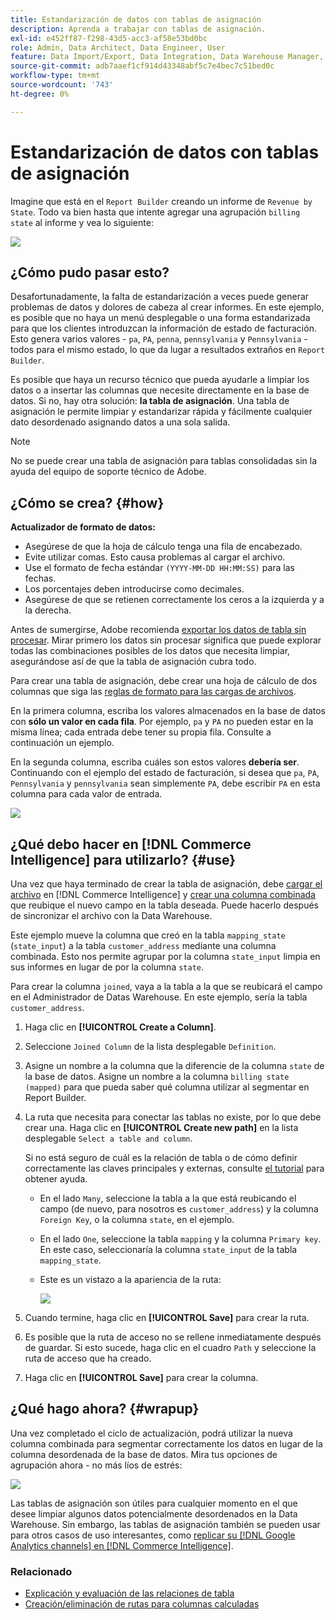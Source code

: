 ```yaml
---
title: Estandarización de datos con tablas de asignación
description: Aprenda a trabajar con tablas de asignación.
exl-id: e452ff87-f298-43d5-acc3-af58e53bd0bc
role: Admin, Data Architect, Data Engineer, User
feature: Data Import/Export, Data Integration, Data Warehouse Manager, Commerce Tables
source-git-commit: adb7aaef1cf914d43348abf5c7e4bec7c51bed0c
workflow-type: tm+mt
source-wordcount: '743'
ht-degree: 0%

---
```


# Estandarización de datos con tablas de asignación

Imagine que está en el `Report Builder` creando un informe de `Revenue by State`. Todo va bien hasta que intente agregar una agrupación `billing state` al informe y vea lo siguiente:

![](../../assets/Messy_State_Segments.png)

## ¿Cómo pudo pasar esto?

Desafortunadamente, la falta de estandarización a veces puede generar problemas de datos y dolores de cabeza al crear informes. En este ejemplo, es posible que no haya un menú desplegable o una forma estandarizada para que los clientes introduzcan la información de estado de facturación. Esto genera varios valores - `pa`, `PA`, `penna`, `pennsylvania` y `Pennsylvania` - todos para el mismo estado, lo que da lugar a resultados extraños en `Report Builder`.

Es posible que haya un recurso técnico que pueda ayudarle a limpiar los datos o a insertar las columnas que necesite directamente en la base de datos. Si no, hay otra solución: **la tabla de asignación**. Una tabla de asignación le permite limpiar y estandarizar rápida y fácilmente cualquier dato desordenado asignando datos a una sola salida.

>[!NOTE]
>
>No se puede crear una tabla de asignación para tablas consolidadas sin la ayuda del equipo de soporte técnico de Adobe.

## ¿Cómo se crea? {#how}

**Actualizador de formato de datos:**

* Asegúrese de que la hoja de cálculo tenga una fila de encabezado.
* Evite utilizar comas. Esto causa problemas al cargar el archivo.
* Use el formato de fecha estándar `(YYYY-MM-DD HH:MM:SS)` para las fechas.
* Los porcentajes deben introducirse como decimales.
* Asegúrese de que se retienen correctamente los ceros a la izquierda y a la derecha.

Antes de sumergirse, Adobe recomienda [exportar los datos de tabla sin procesar](../../tutorials/export-raw-data.md). Mirar primero los datos sin procesar significa que puede explorar todas las combinaciones posibles de los datos que necesita limpiar, asegurándose así de que la tabla de asignación cubra todo.

Para crear una tabla de asignación, debe crear una hoja de cálculo de dos columnas que siga las [reglas de formato para las cargas de archivos](../../data-analyst/importing-data/connecting-data/using-file-uploader.md).

En la primera columna, escriba los valores almacenados en la base de datos con **sólo un valor en cada fila**. Por ejemplo, `pa` y `PA` no pueden estar en la misma línea; cada entrada debe tener su propia fila. Consulte a continuación un ejemplo.

En la segunda columna, escriba cuáles son estos valores **debería ser**. Continuando con el ejemplo del estado de facturación, si desea que `pa`, `PA`, `Pennsylvania` y `pennsylvania` sean simplemente `PA`, debe escribir `PA` en esta columna para cada valor de entrada.

![](../../assets/Mapping_table_examples.jpg)

## ¿Qué debo hacer en [!DNL Commerce Intelligence] para utilizarlo? {#use}

Una vez que haya terminado de crear la tabla de asignación, debe [cargar el archivo](../../data-analyst/importing-data/connecting-data/using-file-uploader.md) en [!DNL Commerce Intelligence] y [crear una columna combinada](../../data-analyst/data-warehouse-mgr/calc-column-types.md) que reubique el nuevo campo en la tabla deseada. Puede hacerlo después de sincronizar el archivo con la Data Warehouse.

Este ejemplo mueve la columna que creó en la tabla `mapping_state` (`state_input`) a la tabla `customer_address` mediante una columna combinada. Esto nos permite agrupar por la columna `state_input` limpia en sus informes en lugar de por la columna `state`.

Para crear la columna `joined`, vaya a la tabla a la que se reubicará el campo en el Administrador de Datas Warehouse. En este ejemplo, sería la tabla `customer_address`.

1. Haga clic en **[!UICONTROL Create a Column]**.
1. Seleccione `Joined Column` de la lista desplegable `Definition`.
1. Asigne un nombre a la columna que la diferencie de la columna `state` de la base de datos. Asigne un nombre a la columna `billing state (mapped)` para que pueda saber qué columna utilizar al segmentar en Report Builder.
1. La ruta que necesita para conectar las tablas no existe, por lo que debe crear una. Haga clic en **[!UICONTROL Create new path]** en la lista desplegable `Select a table and column`.

   Si no está seguro de cuál es la relación de tabla o de cómo definir correctamente las claves principales y externas, consulte [el tutorial](../../data-analyst/data-warehouse-mgr/create-paths-calc-columns.md) para obtener ayuda.

   * En el lado `Many`, seleccione la tabla a la que está reubicando el campo (de nuevo, para nosotros es `customer_address`) y la columna `Foreign Key`, o la columna `state`, en el ejemplo.
   * En el lado `One`, seleccione la tabla `mapping` y la columna `Primary key`. En este caso, seleccionaría la columna `state_input` de la tabla `mapping_state`.
   * Este es un vistazo a la apariencia de la ruta:

     ![](../../assets/State_Mapping_Path.png)

1. Cuando termine, haga clic en **[!UICONTROL Save]** para crear la ruta.
1. Es posible que la ruta de acceso no se rellene inmediatamente después de guardar. Si esto sucede, haga clic en el cuadro `Path` y seleccione la ruta de acceso que ha creado.
1. Haga clic en **[!UICONTROL Save]** para crear la columna.

## ¿Qué hago ahora? {#wrapup}

Una vez completado el ciclo de actualización, podrá utilizar la nueva columna combinada para segmentar correctamente los datos en lugar de la columna desordenada de la base de datos. Mira tus opciones de agrupación ahora - no más líos de estrés:

![](../../assets/Clean_State_Segments.png)

Las tablas de asignación son útiles para cualquier momento en el que desee limpiar algunos datos potencialmente desordenados en la Data Warehouse. Sin embargo, las tablas de asignación también se pueden usar para otros casos de uso interesantes, como [replicar su [!DNL Google Analytics channels] en [!DNL Commerce Intelligence]](../data-warehouse-mgr/rep-google-analytics-channels.md).

### Relacionado

* [Explicación y evaluación de las relaciones de tabla](../data-warehouse-mgr/table-relationships.md)
* [Creación/eliminación de rutas para columnas calculadas](../data-warehouse-mgr/create-paths-calc-columns.md)
